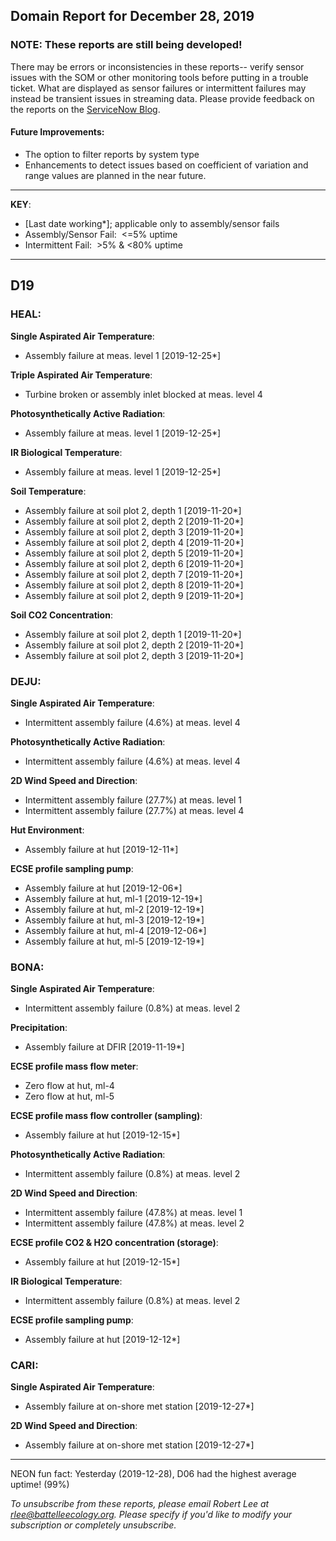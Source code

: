 ## Domain Report for December 28, 2019


### NOTE: These reports are still being developed!
There may be errors or inconsistencies in these reports-- verify sensor issues with the SOM or other monitoring tools before putting in a trouble ticket. What are displayed as sensor failures or intermittent failures may instead be transient issues in streaming data.
Please provide feedback on the reports on the [ServiceNow Blog](https://neon.service-now.com/community?id=community_blog&sys_id=9b4fbe8adbed734017ecf9041d9619be).

#### Future Improvements: 
 - The option to filter reports by system type 
 - Enhancements to detect issues based on coefficient of variation and range values are planned in the near future.

***

**KEY**:

 - [Last date working*]; applicable only to assembly/sensor fails
 - Assembly/Sensor Fail:&nbsp;&nbsp;<=5% uptime
 - Intermittent Fail:&nbsp;&nbsp;>5% & <80% uptime

***
## D19

### HEAL:

**Single Aspirated Air Temperature**:
 - Assembly failure at meas. level 1 [2019-12-25*]

**Triple Aspirated Air Temperature**:
 - Turbine broken or assembly inlet blocked at meas. level 4

**Photosynthetically Active Radiation**:
 - Assembly failure at meas. level 1 [2019-12-25*]

**IR Biological Temperature**:
 - Assembly failure at meas. level 1 [2019-12-25*]

**Soil Temperature**:
 - Assembly failure at soil plot 2, depth 1 [2019-11-20*]
 - Assembly failure at soil plot 2, depth 2 [2019-11-20*]
 - Assembly failure at soil plot 2, depth 3 [2019-11-20*]
 - Assembly failure at soil plot 2, depth 4 [2019-11-20*]
 - Assembly failure at soil plot 2, depth 5 [2019-11-20*]
 - Assembly failure at soil plot 2, depth 6 [2019-11-20*]
 - Assembly failure at soil plot 2, depth 7 [2019-11-20*]
 - Assembly failure at soil plot 2, depth 8 [2019-11-20*]
 - Assembly failure at soil plot 2, depth 9 [2019-11-20*]

**Soil CO2 Concentration**:
 - Assembly failure at soil plot 2, depth 1 [2019-11-20*]
 - Assembly failure at soil plot 2, depth 2 [2019-11-20*]
 - Assembly failure at soil plot 2, depth 3 [2019-11-20*]

### DEJU:

**Single Aspirated Air Temperature**:
 - Intermittent assembly failure (4.6%) at meas. level 4

**Photosynthetically Active Radiation**:
 - Intermittent assembly failure (4.6%) at meas. level 4

**2D Wind Speed and Direction**:
 - Intermittent assembly failure (27.7%) at meas. level 1
 - Intermittent assembly failure (27.7%) at meas. level 4

**Hut Environment**:
 - Assembly failure at hut [2019-12-11*]

**ECSE profile sampling pump**:
 - Assembly failure at hut [2019-12-06*]
 - Assembly failure at hut, ml-1 [2019-12-19*]
 - Assembly failure at hut, ml-2 [2019-12-19*]
 - Assembly failure at hut, ml-3 [2019-12-19*]
 - Assembly failure at hut, ml-4 [2019-12-06*]
 - Assembly failure at hut, ml-5 [2019-12-19*]

### BONA:

**Single Aspirated Air Temperature**:
 - Intermittent assembly failure (0.8%) at meas. level 2

**Precipitation**:
 - Assembly failure at DFIR [2019-11-19*]

**ECSE profile mass flow meter**:
 - Zero flow at hut, ml-4
 - Zero flow at hut, ml-5

**ECSE profile mass flow controller (sampling)**:
 - Assembly failure at hut [2019-12-15*]

**Photosynthetically Active Radiation**:
 - Intermittent assembly failure (0.8%) at meas. level 2

**2D Wind Speed and Direction**:
 - Intermittent assembly failure (47.8%) at meas. level 1
 - Intermittent assembly failure (47.8%) at meas. level 2

**ECSE profile CO2 & H2O concentration (storage)**:
 - Assembly failure at hut [2019-12-15*]

**IR Biological Temperature**:
 - Intermittent assembly failure (0.8%) at meas. level 2

**ECSE profile sampling pump**:
 - Assembly failure at hut [2019-12-12*]

### CARI:

**Single Aspirated Air Temperature**:
 - Assembly failure at on-shore met station [2019-12-27*]

**2D Wind Speed and Direction**:
 - Assembly failure at on-shore met station [2019-12-27*]

***
NEON fun fact: Yesterday (2019-12-28), D06 had the highest average uptime! (99%)

_To unsubscribe from these reports, please email Robert Lee at rlee@battelleecology.org. Please specify if you'd like to modify your subscription or completely unsubscribe._
